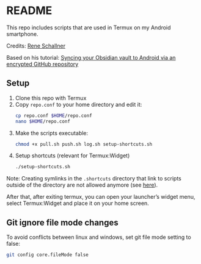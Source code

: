 # README

This repo includes scripts that are used in Termux on my Android smartphone.

Credits: [Rene Schallner](https://github.com/renerocksai)

Based on his tutorial: [Syncing your Obsidian vault to Android via an encrypted GitHub repository](https://renerocks.ai/blog/obsidian-encrypted-github-android/#shortcuts-for-committing-pushing-and-pulling)

## Setup

1. Clone this repo with Termux
2. Copy `repo.conf` to your home directory and edit it:
    ```sh
    cp repo.conf $HOME/repo.conf
    nano $HOME/repo.conf
    ```
3. Make the scripts executable:
    ```sh
    chmod +x pull.sh push.sh log.sh setup-shortcuts.sh
    ```
4. Setup shortcuts (relevant for Termux:Widget)
    ```sh
    ./setup-shortcuts.sh
    ```

Note: Creating symlinks in the `.shortcuts` directory that link to scripts outside of the directory are not allowed anymore (see [here](https://github.com/termux/termux-widget/issues/57)).

After that, after exiting termux, you can open your launcher’s widget menu, select Termux:Widget and place it on your home screen.

## Git ignore file mode changes

To avoid conflicts between linux and windows, set git file mode setting to false:

```sh
git config core.fileMode false
```
